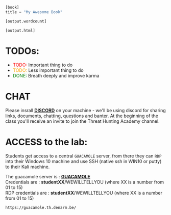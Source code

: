 
```python
[book]
title = "My Awesome Book"

[output.wordcount]

[output.html]
```

<style>
r { color: Red }
o { color: Orange }
g { color: Green }
</style>

# TODOs:

- <r>TODO:</r> Important thing to do
- <o>TODO:</o> Less important thing to do
- <g>DONE:</g> Breath deeply and improve karma

CHAT
====

Please insrall [**DISCORD**](https://discord.com) on your machine - we'll be using discord for sharing links, documents, chatting, questions and banter. At the beginning of the class you'll receive an invite to join the Threat Hunting Academy channel.

ACCESS to the lab:
====

Students get access to a central `GUACAMOLE` server, from there they can `RDP` into their Windows 10 machine and use SSH (native ssh in WIN10 or putty) to their Kali machine.

The guacamole server is : [**GUACAMOLE**](https://guacamole.th.denarm.be/#/)  
Credentials are : **studentXX**/WEWILLTELLYOU (where XX is a number from 01 to 15)   
RDP credentials are : **studentXX**/WEWILLTELLYOU (where XX is a number from 01 to 15)  

```code
https://guacamole.th.denarm.be/
```
